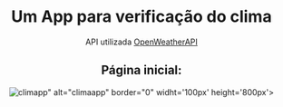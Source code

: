 <h1 align="center">Um App para verificação do clima</h1>
<p align="center">API utilizada <a href="https://openweathermap.org/">OpenWeatherAPI</a></p>

<div align='center'>
  <h2>Página inicial:</h2>
<img src="<img src="https://i.ibb.co/s9q5XMj/climapp.jpg" alt="climapp" border="0">" alt="climaapp" border="0" widht='100px' height='800px'>
</div>
